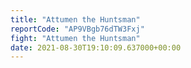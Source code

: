 ```yaml
---
title: "Attumen the Huntsman"
reportCode: "AP9VBgb76dTW3Fxj"
fight: "Attumen the Huntsman"
date: 2021-08-30T19:10:09.637000+00:00
---
```


